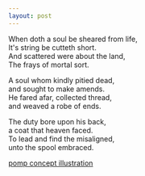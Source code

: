```yaml
---
layout: post
---
```

When doth a soul be sheared from life,  
It's string be cutteth short.  
And scattered were about the land,  
The frays of mortal sort.  

A soul whom kindly pitied dead,  
and sought to make amends.  
He fared afar, collected thread,  
and weaved a robe of ends.

The duty bore upon his back,  
a coat that heaven faced.  
To lead and find the misaligned,  
unto the spool embraced.  

[pomp concept illustration](/images/2019-04-25-Pomp&-44-Divider-of-strings.png)